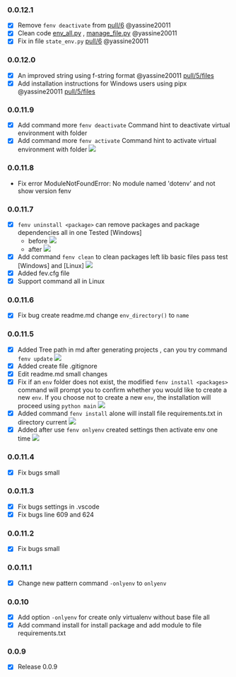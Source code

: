 ### 0.0.12.1

- [x] Remove `fenv deactivate` from [pull/6](https://github.com/watchakorn-18k/Fenv/pull/6/files#diff-c8c31647a371f705e0fe45e4a3091400d282af4643adb128636378717392a79d) @yassine20011
- [x] Clean code [env_all.py](https://github.com/watchakorn-18k/Fenv/pull/6/files#diff-75263248e3c88543bbd5e52333f6d3bf4cdfe36cb3e0c685bf65aa0f77829820) , [manage_file.py](https://github.com/watchakorn-18k/Fenv/pull/6/files#diff-b2587f7f2faf4e65b162d52ab45a8f0facefc0485718cadc198a3a064ab1ce48) @yassine20011
- [x] Fix in file `state_env.py` [pull/6](https://github.com/watchakorn-18k/Fenv/pull/6/files#diff-0cb3f6829c4ad490de31b6b38b7cb0885596892ec2d578f045828acb3e13f1e2) @yassine20011

### 0.0.12.0

- [x] An improved string using f-string format @yassine20011 [pull/5/files](https://github.com/watchakorn-18k/Fenv/pull/5/files)
- [x] Add installation instructions for Windows users using pipx @yassine20011 [pull/5/files](https://github.com/watchakorn-18k/Fenv/pull/5/files)

### 0.0.11.9

- [x] Add command more `fenv deactivate` Command hint to deactivate virtual environment with folder
- [x] Add command more `fenv activate` Command hint to activate virtual environment with folder
      ![](https://i.imgur.com/H7MURw3.gif)

### 0.0.11.8

- Fix error ModuleNotFoundError: No module named 'dotenv' and not show version fenv

### 0.0.11.7

- [x] `fenv uninstall <package>` can remove packages and package dependencies all in one Tested [Windows]
  - before ![](https://i.imgur.com/2zRW1xY.gif)
  - after ![](https://i.imgur.com/oZ7LMN9.gif)
- [x] Add command `fenv clean` to clean packages left lib basic files pass test [Windows] and [Linux] ![](https://i.imgur.com/QPkGn0F.gif)
- [x] Added fev.cfg file
- [x] Support command all in Linux

### 0.0.11.6

- [x] Fix bug create readme.md change `env_directory()` to `name`

### 0.0.11.5

- [x] Added Tree path in md after generating projects , can you try command `fenv update` ![](https://i.imgur.com/vDz2Gs0.gif)
- [x] Added create file .gitignore
- [x] Edit readme.md small changes
- [x] Fix if an `env` folder does not exist, the modified `fenv install <packages>` command will prompt you to confirm whether you would like to create a new `env`. If you choose not to create a new `env`, the installation will proceed using `python main` ![](https://i.imgur.com/M0shh8x.gif)
- [x] Added command `fenv install` alone will install file requirements.txt in directory current ![](https://i.imgur.com/cgApbCa.gif)
- [x] Added after use `fenv onlyenv` created settings then activate env one time ![](https://i.imgur.com/mwEUSrg.gif)

### 0.0.11.4

- [x] Fix bugs small

### 0.0.11.3

- [x] Fix bugs settings in .vscode
- [x] Fix bugs line 609 and 624

### 0.0.11.2

- [x] Fix bugs small

### 0.0.11.1

- [x] Change new pattern command `-onlyenv` to `onlyenv`

### 0.0.10

- [x] Add option `-onlyenv` for create only virtualenv without base file all
- [x] Add command install for install package and add module to file requirements.txt

### 0.0.9

- [x] Release 0.0.9
